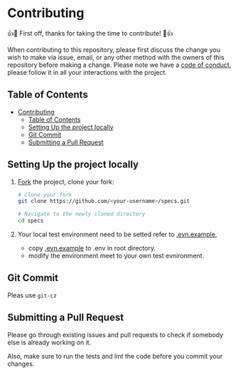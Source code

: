 # Contributing

👍🎉 First off, thanks for taking the time to contribute! 🎉👍

When contributing to this repository, please first discuss the change you wish to make via issue, email, or any other method with the owners of this repository before making a change.
Please note we have a [code of conduct](https://github.com/dataswap/specs/blob/master/.github/CODE_OF_CONDUCT.md), please follow it in all your interactions with the project.

## Table of Contents

- [Contributing](#contributing)
  - [Table of Contents](#table-of-contents)
  - [Setting Up the project locally](#setting-up-the-project-locally)
  - [Git Commit](#git-commit)
  - [Submitting a Pull Request](#submitting-a-pull-request)

## Setting Up the project locally


1.  [Fork](https://help.github.com/articles/fork-a-repo/) the project, clone
    your fork:

    ```sh
    # Clone your fork
    git clone https://github.com/<your-username>/specs.git

    # Navigate to the newly cloned directory
    cd specs
    ```

5.  Your local test environment need to be setted refer to  [.evn.example](https://github.com/dataswap/specs/blob/master/.env.example),
    - copy [.evn.example](https://github.com/dataswap/specs/blob/master/.env.example) to .env in root directory.
    - modify the environment meet to your own test evnironment.

## Git Commit
Pleas use `git-cz`

## Submitting a Pull Request

Please go through existing issues and pull requests to check if somebody else is already working on it.

Also, make sure to run the tests and lint the code before you commit your
changes.